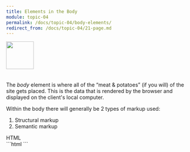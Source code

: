 ```yaml
---
title: Elements in the Body
module: topic-04
permalink: /docs/topic-04/body-elements/
redirect_from: /docs/topic-04/21-page.md
---
```


<img src="./../../../img/arrow-divider.svg" style="width: 75px; border: none; margin: 0px 0 20px 0" />

The _body_ element is where all of the “meat & potatoes” (if you will) of the site gets placed. This is the data that is rendered by the browser and displayed on the client's local computer.

Within the body there will generally be 2 types of markup used:

1. Structural markup
2. Semantic markup

<div id="code-heading">HTML</div>
```html
<!DOCTYPE html>
<html lang="en">

  <body>
    <!-- My "Way-Cool Awesome Site" contents, visible to visitors. -->
  </body>
</html>
```
